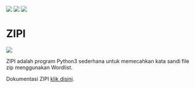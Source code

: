 ![](https://img.shields.io/badge/OS%20yang%20didukung%20-Linux%20|%20Android%20|%20Windows-orange)
![](https://img.shields.io/badge/Pemeliharaan%20-Iya-brightgreen)
![](https://img.shields.io/badge/Sumber%20terbuka%20-%E2%9D%A4%EF%B8%8F-violet)

# ZIPI

![](https://github.com/FII14/ZIPI/blob/main/gambar/20230212_013520.jpg)

ZIPI adalah program Python3 sederhana untuk memecahkan kata sandi file zip menggunakan Wordlist.

Dokumentasi ZIPI [klik disini](https://fii14.github.io/ZIPI.github.io/).
